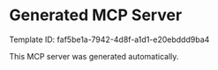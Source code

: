 # Generated MCP Server

Template ID: faf5be1a-7942-4d8f-a1d1-e20ebddd9ba4

This MCP server was generated automatically.
